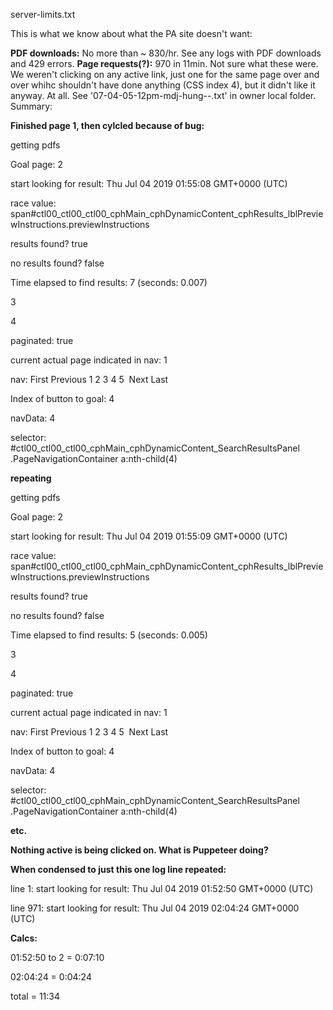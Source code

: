 server-limits.txt

This is what we know about what the PA site doesn't want:

**PDF downloads:** No more than ~ 830/hr. See any logs with PDF downloads and 429 errors.
**Page requests(?):** 970 in 11min. Not sure what these were. We weren't clicking on any active link, just one for the same page over and over whihc shouldn't have done anything (CSS index 4), but it didn't like it anyway. At all. See '07-04-05-12pm-mdj-hung--.txt' in owner local folder. Summary:

**Finished page 1, then cylcled because of bug:**

getting pdfs

Goal page:  2

start looking for result: Thu Jul 04 2019 01:55:08 GMT+0000 (UTC)

race value: span#ctl00_ctl00_ctl00_cphMain_cphDynamicContent_cphResults_lblPreviewInstructions.previewInstructions

results found? true

no results found? false

Time elapsed to find results: 7 (seconds: 0.007)

3

4

paginated: true

current actual page indicated in nav: 1

nav: First Previous 1 2 3 4 5  Next Last

Index of button to goal: 4

navData: 4

selector: #ctl00_ctl00_ctl00_cphMain_cphDynamicContent_SearchResultsPanel .PageNavigationContainer a:nth-child(4)

**repeating**

getting pdfs

Goal page:  2

start looking for result: Thu Jul 04 2019 01:55:09 GMT+0000 (UTC)

race value: span#ctl00_ctl00_ctl00_cphMain_cphDynamicContent_cphResults_lblPreviewInstructions.previewInstructions

results found? true

no results found? false

Time elapsed to find results: 5 (seconds: 0.005)

3

4

paginated: true

current actual page indicated in nav: 1

nav: First Previous 1 2 3 4 5  Next Last

Index of button to goal: 4

navData: 4

selector: #ctl00_ctl00_ctl00_cphMain_cphDynamicContent_SearchResultsPanel .PageNavigationContainer a:nth-child(4)

**etc.**

**Nothing active is being clicked on. What is Puppeteer doing?**

**When condensed to just this one log line repeated:**

line 1: start looking for result: Thu Jul 04 2019 01:52:50 GMT+0000 (UTC)

line 971: start looking for result: Thu Jul 04 2019 02:04:24 GMT+0000 (UTC)

**Calcs:**

01:52:50 to 2 = 0:07:10

02:04:24 = 0:04:24

total = 11:34
